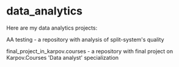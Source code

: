 # data_analytics
Here are my data analytics projects:

  AA testing - a repository with analysis of split-system's quality
  
  final_project_in_karpov.courses - a repository with final project on Karpov.Courses 'Data analyst' specialization
